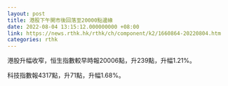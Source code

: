 ```yaml
---
layout: post
title: 港股下午開市後回落至20000點邊緣
date: 2022-08-04 13:15:12.000000000 +08:00
link: https://news.rthk.hk/rthk/ch/component/k2/1660864-20220804.htm
categories: rthk
---
```


港股升幅收窄，恒生指數較早時報20006點，升239點，升幅1.21%。

科技指數報4317點，升71點，升幅1.68%。
